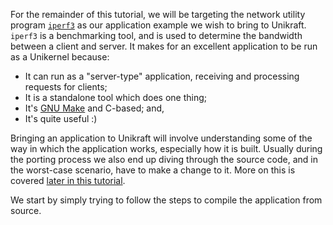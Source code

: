 For the remainder of this tutorial, we will be targeting the network utility program [`iperf3`](https://github.com/esnet/iperf) as our application example we wish to bring to Unikraft.
`iperf3` is a benchmarking tool, and is used to determine the bandwidth between a client and server.
It makes for an excellent application to be run as a Unikernel because:

 * It can run as a "server-type" application, receiving and processing requests for clients;
 * It is a standalone tool which does one thing;
 * It's [GNU Make](https://www.gnu.org/software/make/) and C-based; and,
 * It's quite useful :)

Bringing an application to Unikraft will involve understanding some of the way in which the application works, especially how it is built.
Usually during the porting process we also end up diving through the source code, and in the worst-case scenario, have to make a change to it.
More on this is covered [later in this tutorial](#patching-the-application).

We start by simply trying to follow the steps to compile the application from source.

